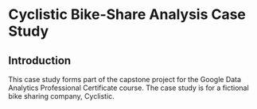 # Cyclistic Bike-Share Analysis Case Study
## Introduction
This case study forms part of the capstone project for the Google Data Analytics Professional Certificate course. The case study is for a fictional bike sharing company, Cyclistic.
